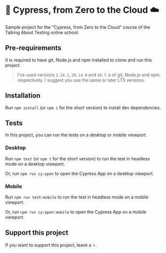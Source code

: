 # 🌲 Cypress, from Zero to the Cloud ☁️

Sample project for the "Cypress, from Zero to the Cloud" course of the Talking About Testing online school.

## Pre-requirements

It is required to have git, Node.js and npm installed to clone and run this project.

> I've used versions `2.24.1`, `20.14.0` and `10.7.0` of git, Node.js and npm, respectively. I suggest you use the same or later LTS versions.


## Installation

Run `npm install` (or `npm i` for the short version) to install dev dependencies.

## Tests

In this project, you can run the tests on a desktop or mobile viewport.

### Desktop

Run `npm test` (or `npm t` for the short version) to run the test in headless mode on a desktop viewport.

Or, run `npm run cy:open` to open the Cypress App on a desktop viewport.

### Mobile

Run `npm run test:mobile` to run the test in headless mode on a mobile viewport.

Or, run `npm run cy:open:mobile` to open the Cypress App on a mobile viewport.

## Support this project

If you want to support this project, leave a ⭐.
